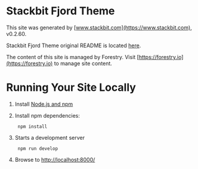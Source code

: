 # Stackbit Fjord Theme

This site was generated by [www.stackbit.com](https://www.stackbit.com), v0.2.60.

Stackbit Fjord Theme original README is located [here](./README.theme.md).

The content of this site is managed by Forestry. Visit [https://forestry.io](https://forestry.io) to manage site content.

# Running Your Site Locally

1. Install [Node.js and npm](https://nodejs.org/en/)

1. Install npm dependencies:

        npm install

1. Starts a development server

        npm run develop

1. Browse to [http://localhost:8000/](http://localhost:8000/)

